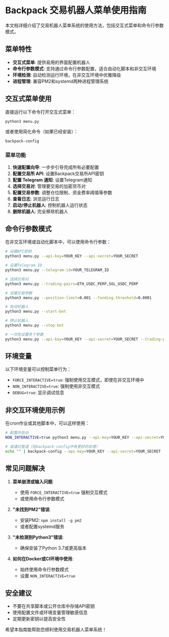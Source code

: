 # Backpack 交易机器人菜单使用指南

本文档详细介绍了交易机器人菜单系统的使用方法，包括交互式菜单和命令行参数模式。

## 菜单特性

- **交互式菜单**: 提供易用的界面配置机器人
- **命令行参数模式**: 支持通过命令行参数配置，适合自动化脚本和非交互环境
- **环境检测**: 自动检测运行环境，在非交互环境中优雅降级
- **进程管理**: 兼容PM2和systemd两种进程管理系统

## 交互式菜单使用

直接运行以下命令打开交互式菜单：

```bash
python3 menu.py
```

或者使用简化命令（如果已经安装）：

```bash
backpack-config
```

### 菜单功能

1. **快速配置向导**: 一步步引导完成所有必要配置
2. **配置交易所 API**: 设置Backpack交易所API密钥
3. **配置 Telegram 通知**: 设置Telegram通知
4. **选择交易对**: 管理要交易的加密货币对
5. **配置交易参数**: 调整仓位限制、资金费率阈值等参数
6. **查看日志**: 浏览运行日志
7. **启动/停止机器人**: 控制机器人运行状态
8. **删除机器人**: 完全移除机器人

## 命令行参数模式

在非交互环境或自动化脚本中，可以使用命令行参数：

```bash
# 设置API密钥
python3 menu.py --api-key=YOUR_KEY --api-secret=YOUR_SECRET

# 设置Telegram ID
python3 menu.py --telegram-id=YOUR_TELEGRAM_ID

# 选择交易对
python3 menu.py --trading-pairs=ETH_USDC_PERP,SOL_USDC_PERP

# 设置交易参数
python3 menu.py --position-limit=0.001 --funding-threshold=0.0001

# 启动机器人
python3 menu.py --start-bot

# 停止机器人
python3 menu.py --stop-bot

# 一次性设置多个参数
python3 menu.py --api-key=YOUR_KEY --api-secret=YOUR_SECRET --trading-pairs=ETH_USDC_PERP --start-bot
```

## 环境变量

以下环境变量可以控制菜单行为：

- `FORCE_INTERACTIVE=true`: 强制使用交互模式，即使在非交互环境中
- `NON_INTERACTIVE=true`: 强制使用非交互模式
- `DEBUG=true`: 显示调试信息

## 非交互环境使用示例

在cron作业或其他脚本中，可以这样使用：

```bash
# 配置并启动
NON_INTERACTIVE=true python3 menu.py --api-key=YOUR_KEY --api-secret=YOUR_SECRET --start-bot

# 或通过管道（在backpack-config中有更好的处理）
echo "" | backpack-config --api-key=YOUR_KEY --api-secret=YOUR_SECRET
```

## 常见问题解决

1. **菜单崩溃或输入问题**: 
   - 使用 `FORCE_INTERACTIVE=true` 强制交互模式
   - 或使用命令行参数模式

2. **"未找到PM2"错误**:
   - 安装PM2: `npm install -g pm2`
   - 或者配置systemd服务

3. **"未检测到Python3"错误**:
   - 确保安装了Python 3.7或更高版本

4. **如何在Docker或CI环境中使用**:
   - 始终使用命令行参数模式
   - 设置 `NON_INTERACTIVE=true`

## 安全建议

- 不要在共享脚本或公开仓库中存储API密钥
- 使用配置文件或环境变量管理敏感信息
- 定期更新密钥以提高安全性

希望本指南能帮助您顺利使用交易机器人菜单系统！ 